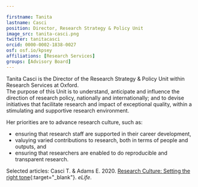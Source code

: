 ```yaml
---

firstname: Tanita
lastname: Casci
position: Director, Research Strategy & Policy Unit
image_src: tanita-casci.png
twitter: tanitacasci
orcid: 0000-0002-1838-0027
osf: osf.io/kpsey
affiliations: [Research Services]
groups: [Advisory Board]
---
```


Tanita Casci is the Director of the Research Strategy & Policy Unit
within Research Services at Oxford.  
The purpose of this Unit is to understand, anticipate and influence the direction of research policy, nationally and internationally; and to devise initiatives that facilitate research and impact of exceptional quality, within a stimulating and supportive research environment.

Her priorities are to advance research culture, such as:
- ensuring that research staff are supported in their career development,
- valuying varied contributions to research, both in terms of people and outputs, and  
- ensuring that researchers are enabled to do reproducible and transparent research.

Selected articles:
Casci T. & Adams E. 2020. [Research Culture: Setting the right tone](https://doi.org/10.7554/eLife.55543){:target="_blank"}. *eLife*.
